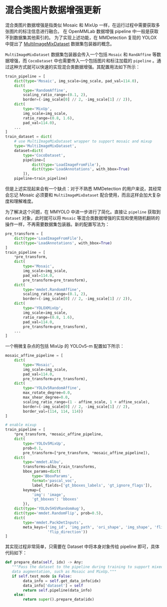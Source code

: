 # 混合类图片数据增强更新

混合类图片数据增强是指类似 Mosaic 和 MixUp 一样，在运行过程中需要获取多张图片的标注信息进行融合。 在 OpenMMLab 数据增强 pipeline 中一般是获取不到数据集其他索引的。 为了实现上述功能，在 MMDetection 复现的 YOLOX 中提出了 [MultiImageMixDataset](https://github.com/open-mmlab/mmdetection/blob/master/mmdet/datasets/dataset_wrappers.py#L338) 数据集包装器的概念。

`MultiImageMixDataset` 数据集包装器会传入一个包括 `Mosaic` 和 `RandAffine` 等数据增强，而 `CocoDataset` 中也需要传入一个包括图片和标注加载的 `pipeline` 。通过这种方式就可以快速的实现混合类数据增强。其配置用法如下所示：

```python
train_pipeline = [
    dict(type='Mosaic', img_scale=img_scale, pad_val=114.0),
    dict(
        type='RandomAffine',
        scaling_ratio_range=(0.1, 2),
        border=(-img_scale[0] // 2, -img_scale[1] // 2)),
    dict(
        type='MixUp',
        img_scale=img_scale,
        ratio_range=(0.8, 1.6),
        pad_val=114.0),
    ...
]
train_dataset = dict(
    # use MultiImageMixDataset wrapper to support mosaic and mixup
    type='MultiImageMixDataset',
    dataset=dict(
        type='CocoDataset',
        pipeline=[
            dict(type='LoadImageFromFile'),
            dict(type='LoadAnnotations', with_bbox=True)
        ]),
    pipeline=train_pipeline)

```

但是上述实现起来会有一个缺点：对于不熟悉 MMDetection 的用户来说，其经常会忘记 Mosaic 必须要和 `MultiImageMixDataset` 配合使用，而且这样会加大复杂度和理解难度。

为了解决这个问题，在 MMYOLO 中进一步进行了简化。直接让 `pipeline` 获取到 `dataset` 对象，此时就可以将 `Mosaic` 等混合类数据增强的实现和使用随机翻转的操作一样，不再需要数据集包装器。新的配置写法为：

```python
pre_transform = [
    dict(type='LoadImageFromFile'),
    dict(type='LoadAnnotations', with_bbox=True)
]
train_pipeline = [
    *pre_transform,
    dict(
        type='Mosaic',
        img_scale=img_scale,
        pad_val=114.0,
        pre_transform=pre_transform),
    dict(
        type='mmdet.RandomAffine',
        scaling_ratio_range=(0.1, 2),
        border=(-img_scale[0] // 2, -img_scale[1] // 2)),
    dict(
        type='YOLOXMixUp',
        img_scale=img_scale,
        ratio_range=(0.8, 1.6),
        pad_val=114.0,
        pre_transform=pre_transform),
    ...
]
```

一个稍微复杂点的包括 MixUp 的 YOLOv5-m 配置如下所示：

```python
mosaic_affine_pipeline = [
    dict(
        type='Mosaic',
        img_scale=img_scale,
        pad_val=114.0,
        pre_transform=pre_transform),
    dict(
        type='YOLOv5RandomAffine',
        max_rotate_degree=0.0,
        max_shear_degree=0.0,
        scaling_ratio_range=(1 - affine_scale, 1 + affine_scale),
        border=(-img_scale[0] // 2, -img_scale[1] // 2),
        border_val=(114, 114, 114))
]

# enable mixup
train_pipeline = [
    *pre_transform, *mosaic_affine_pipeline,
    dict(
        type='YOLOv5MixUp',
        prob=0.1,
        pre_transform=[*pre_transform, *mosaic_affine_pipeline]),
    dict(
        type='mmdet.Albu',
        transforms=albu_train_transforms,
        bbox_params=dict(
            type='BboxParams',
            format='pascal_voc',
            label_fields=['gt_bboxes_labels', 'gt_ignore_flags']),
        keymap={
            'img': 'image',
            'gt_bboxes': 'bboxes'
        }),
    dict(type='YOLOv5HSVRandomAug'),
    dict(type='mmdet.RandomFlip', prob=0.5),
    dict(
        type='mmdet.PackDetInputs',
        meta_keys=('img_id', 'img_path', 'ori_shape', 'img_shape', 'flip',
                   'flip_direction'))
]
```

其实现过程非常简单，只需要在 Dataset 中将本身对象传给 pipeline 即可，具体代码如下：

```python
def prepare_data(self, idx) -> Any:
   """Pass the dataset to the pipeline during training to support mixed
   data augmentation, such as Mosaic and MixUp."""
   if self.test_mode is False:
        data_info = self.get_data_info(idx)
        data_info['dataset'] = self
        return self.pipeline(data_info)
    else:
        return super().prepare_data(idx)
```
